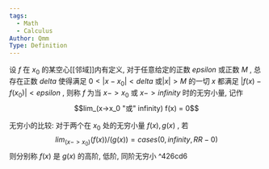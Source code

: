 ```yaml
---
tags:
  - Math
  - Calculus
Author: Qmm
Type: Definition
---
```

设 $f$ 在 $x_0$ 的某空心[[邻域]]内有定义, 对于任意给定的正数 $epsilon$ 或正数 $M$ , 总存在正数 $delta$ 使得满足 $0 < |x-x_0| < delta$ 或$|x| > M$  的一切 $x$ 都满足 $|f(x)-f(x_0)| < epsilon$ , 则称 $f$ 为当 $x->x_0$ 或 $x->infinity$ 时的无穷小量, 记作$$lim_(x->x_0 "或" infinity) f(x) = 0$$

无穷小的比较:
	对于两个在 $x_0$ 处的无穷小量 $f(x), g(x)$ , 若 $$lim_(x->x_0) (f(x))/(g(x)) = cases(0,infinity,RR - {0})$$则分别称 $f(x)$ 是 $g(x)$ 的高阶, 低阶, 同阶无穷小 ^426cd6

 